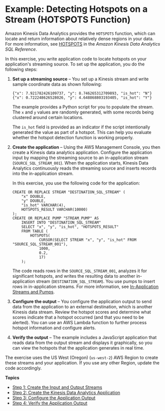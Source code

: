# Example: Detecting Hotspots on a Stream \(HOTSPOTS Function\)<a name="app-hotspots-detection"></a>

Amazon Kinesis Data Analytics provides the `HOTSPOTS` function, which can locate and return information about relatively dense regions in your data\. For more information, see [HOTSPOTS](http://docs.aws.amazon.com/kinesisanalytics/latest/sqlref/sqlrf-hotspots.html) in the *Amazon Kinesis Data Analytics SQL Reference*\. 

In this exercise, you write application code to locate hotspots on your application's streaming source\. To set up the application, you do the following steps:

1. **Set up a streaming source** – You set up a Kinesis stream and write sample coordinate data as shown following:

   ```
   {"x": 7.921782426109737, "y": 8.746265312709893, "is_hot": "N"}
   {"x": 0.722248626528026, "y": 4.648868803193405, "is_hot": "Y"}
   ```

   The example provides a Python script for you to populate the stream\. The `x` and `y` values are randomly generated, with some records being clustered around certain locations\.

   The `is_hot` field is provided as an indicator if the script intentionally generated the value as part of a hotspot\. This can help you evaluate whether the hotspot detection function is working properly\.

1. **Create the application** – Using the AWS Management Console, you then create a Kinesis data analytics application\. Configure the application input by mapping the streaming source to an in\-application stream \(`SOURCE_SQL_STREAM_001`\)\. When the application starts, Kinesis Data Analytics continuously reads the streaming source and inserts records into the in\-application stream\.

   In this exercise, you use the following code for the application:

   ```
   CREATE OR REPLACE STREAM "DESTINATION_SQL_STREAM" (
       "x" DOUBLE, 
       "y" DOUBLE, 
       "is_hot" VARCHAR(4),
       HOTSPOTS_RESULT VARCHAR(10000)
   ); 
   CREATE OR REPLACE PUMP "STREAM_PUMP" AS 
       INSERT INTO "DESTINATION_SQL_STREAM" 
       SELECT "x", "y", "is_hot", "HOTSPOTS_RESULT" 
       FROM TABLE (
           HOTSPOTS(   
               CURSOR(SELECT STREAM "x", "y", "is_hot" FROM "SOURCE_SQL_STREAM_001"), 
               1000, 
               0.2, 
               17)
       );
   ```

   The code reads rows in the `SOURCE_SQL_STREAM_001`, analyzes it for significant hotspots, and writes the resulting data to another in\-application stream \(`DESTINATION_SQL_STREAM`\)\. You use pumps to insert rows in in\-application streams\. For more information, see [In\-Application Streams and Pumps](streams-pumps.md)\.

1. **Configure the output** – You configure the application output to send data from the application to an external destination, which is another Kinesis data stream\. Review the hotspot scores and determine what scores indicate that a hotspot occurred \(and that you need to be alerted\)\. You can use an AWS Lambda function to further process hotspot information and configure alerts\. 

1. **Verify the output** – The example includes a JavaScript application that reads data from the output stream and displays it graphically, so you can view the hotspots that the application generates in real time\. 

The exercise uses the US West \(Oregon\) \(`us-west-2`\) AWS Region to create these streams and your application\. If you use any other Region, update the code accordingly\.

**Topics**
+ [Step 1: Create the Input and Output Streams](app-hotspots-prepare.md)
+ [Step 2: Create the Kinesis Data Analytics Application](app-hotspot-create-app.md)
+ [Step 3: Configure the Application Output](app-hotspots-create-ka-app-config-destination.md)
+ [Step 4: Verify the Application Output](app-hotspots-verify-output.md)